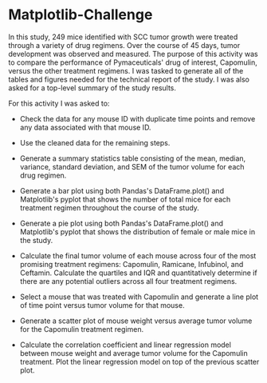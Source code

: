 # Matplotlib-Challenge

 In this study, 249 mice identified with SCC tumor growth were treated through a variety of drug regimens. 
 Over the course of 45 days, tumor development was observed and measured. 
 The purpose of this activity was to compare the performance of Pymaceuticals' drug of interest, Capomulin, versus the other treatment regimens. 
 I was tasked to generate all of the tables and figures needed for the technical report of the study. 
 I was also asked for a top-level summary of the study results.
 
 For this activity I was asked to:
 
- Check the data for any mouse ID with duplicate time points and remove any data associated with that mouse ID.

- Use the cleaned data for the remaining steps.

- Generate a summary statistics table consisting of the mean, median, variance, standard deviation, and SEM of the tumor volume for each drug regimen.

- Generate a bar plot using both Pandas's DataFrame.plot() and Matplotlib's pyplot that shows  the number of total mice for each treatment regimen throughout the course of the study.

- Generate a pie plot using both Pandas's DataFrame.plot() and Matplotlib's pyplot that shows the distribution of female or male mice in the study.

- Calculate the final tumor volume of each mouse across four of the most promising treatment regimens: Capomulin, Ramicane, Infubinol, and Ceftamin. Calculate the quartiles and IQR and quantitatively determine if there are any potential outliers across all four treatment regimens.

- Select a mouse that was treated with Capomulin and generate a line plot of time point versus tumor volume for that mouse.

- Generate a scatter plot of mouse weight versus average tumor volume for the Capomulin treatment regimen.

- Calculate the correlation coefficient and linear regression model between mouse weight and average tumor volume for the Capomulin treatment. Plot the linear regression model on top of the previous scatter plot.
